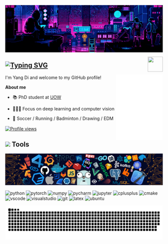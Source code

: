 <img align="center" src="banner.gif" alt="banner">

 <a href="https://github.com/yangdi-cv"><img src="https://upload.wikimedia.org/wikipedia/commons/c/c3/Python-logo-notext.svg" align="right" height="48" width="48" ></a>
## [![Typing SVG](https://readme-typing-svg.herokuapp.com?color=007acc&size=22&center=true&vCenter=true&width=700&lines=Hi+there+👋,+I+am+Yang+Di;+Welcome+to+My+Profile!;Always+learning+new+things+;Deep+learning;Computer+Vision)](https://git.io/typing-svg)

<a href="https://github.com/yangdi-cv" target="_blank">
  <img align="right" img src="./default.svg" width="150"/>
</a>

I'm Yang Di and welcome to my GitHub profile!






**About me**

- 📚 PhD student at [UOW](https://www.uow.edu.au/)

- 👨🏻‍💻 Focus on deep learning and computer vision

- 🧡 Soccer / Running / Badminton / Drawing / EDM



<a href="https://github.com/yangdi-cv" target="_blank">
  <img align="center" img src="https://komarev.com/ghpvc/?username=ericdiii&color=blue" alt="Profile views" />
</a>


## <img src="https://media.giphy.com/media/WUlplcMpOCEmTGBtBW/giphy.gif" width="30"> Tools
![image](https://github.com/yangdi-cv/yangdi-cv/blob/main/tech1.png?raw=true)

<p align="left">
  <img alt="python" src="https://img.shields.io/badge/Python-3776AB?style=flat-square&logo=python&logoColor=white" >
  <img alt="pytorch" src="https://img.shields.io/badge/PyTorch-EE4C2C?style=flat-square&logo=PyTorch&logoColor=white" >
  <img alt="numpy" src="https://img.shields.io/badge/Numpy-777BB4?style=flat-square&logo=numpy&logoColor=white" >
  <img alt="pycharm" src="https://img.shields.io/badge/pycharm-0078D4?style=flat-square&logo=pycharm&logoColor=white" >
  <img alt="jupyter" src="https://img.shields.io/badge/Jupyter-F37626.svg?&style=flat-square&logo=Jupyter&logoColor=white" >
  <img alt="cplusplus" src="https://img.shields.io/badge/C%2B%2B-00599C?style=flat-square&logo=c%2B%2B&logoColor=white" >
  <img alt="cmake" src="https://img.shields.io/badge/CMake-064F8C?style=flat-square&logo=cmake&logoColor=white" >
  <img alt="vscode" src="https://img.shields.io/badge/vscode-0078D4?style=flat-square&logo=visual%20studio%20code&logoColor=white" >
  <img alt="visualstudio" src="https://img.shields.io/badge/visualstudio-0078D4?style=flat-square&logo=visualstudio&logoColor=white" >
  <img alt="git" src="https://img.shields.io/badge/Git-F05032?style=flat-square&logo=git&logoColor=white" >
  <img alt="latex" src="https://img.shields.io/badge/LaTeX-47A141?style=flat-square&logo=LaTeX&logoColor=white" >
  <img alt="ubuntu" src="https://img.shields.io/badge/Ubuntu-E95420?style=flat-square&logo=ubuntu&logoColor=white" >
</p>




<div> 
  <p align="center">
    <a href="#"><img title="Snake animation" src="./snake.svg">
    </a>
  </p>
</div>
